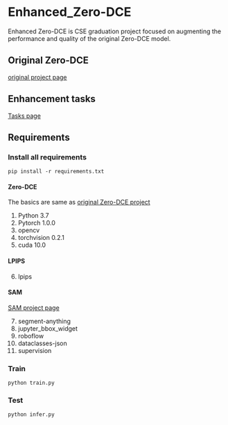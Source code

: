 # Enhanced_Zero-DCE
Enhanced Zero-DCE is CSE graduation project focused on augmenting the performance and quality of the original Zero-DCE model.

## Original Zero-DCE
[original project page](https://github.com/Li-Chongyi/Zero-DCE)

## Enhancement tasks
[Tasks page](https://crawling-hugger-363.notion.site/Enhanced_zero-dce-acacc4c4196f499298f3c5ef18b38b9c?pvs=4)

## Requirements
### Install all requirements
```
pip install -r requirements.txt
```

#### Zero-DCE
The basics are same as [original Zero-DCE project](https://github.com/Li-Chongyi/Zero-DCE)
1. Python 3.7
2. Pytorch 1.0.0
3. opencv
4. torchvision 0.2.1
5. cuda 10.0


#### LPIPS
6. lpips

#### SAM
[SAM project page](https://github.com/facebookresearch/segment-anything)

7. segment-anything
8. jupyter_bbox_widget
9. roboflow
10. dataclasses-json 
11. supervision

### Train
```
python train.py
```
### Test
```
python infer.py
```
